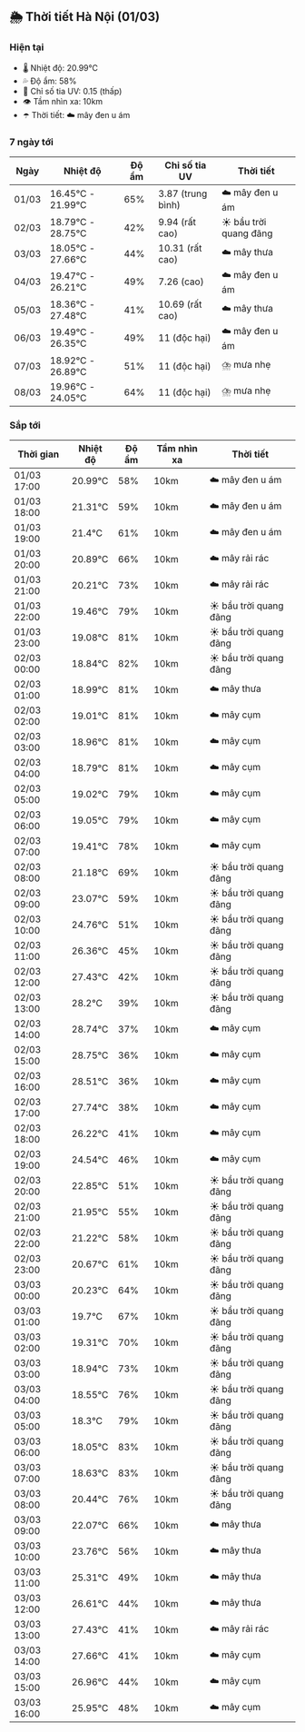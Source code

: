 ## 🌦️ Thời tiết Hà Nội (01/03)

### Hiện tại

- 🌡️ Nhiệt độ: 20.99℃
- 💦 Độ ẩm: 58%
- 🌟 Chỉ số tia UV: 0.15 (thấp)
- 👁️ Tầm nhìn xa: 10km
- ☂️ Thời tiết: ☁️ mây đen u ám

### 7 ngày tới

| Ngày | Nhiệt độ | Độ ẩm | Chỉ số tia UV | Thời tiết |
| --- | --- | --- | --- | --- |
| 01/03 | 16.45℃ - 21.99℃ | 65% | 3.87 (trung bình) | ☁️ mây đen u ám |
| 02/03 | 18.79℃ - 28.75℃ | 42% | 9.94 (rất cao) | ☀️ bầu trời quang đãng |
| 03/03 | 18.05℃ - 27.66℃ | 44% | 10.31 (rất cao) | ☁️ mây thưa |
| 04/03 | 19.47℃ - 26.21℃ | 49% | 7.26 (cao) | ☁️ mây đen u ám |
| 05/03 | 18.36℃ - 27.48℃ | 41% | 10.69 (rất cao) | ☁️ mây thưa |
| 06/03 | 19.49℃ - 26.35℃ | 49% | 11 (độc hại) | ☁️ mây đen u ám |
| 07/03 | 18.92℃ - 26.89℃ | 51% | 11 (độc hại) | ⛈️ mưa nhẹ |
| 08/03 | 19.96℃ - 24.05℃ | 64% | 11 (độc hại) | ⛈️ mưa nhẹ |

### Sắp tới

| Thời gian | Nhiệt độ | Độ ẩm | Tầm nhìn xa | Thời tiết |
| --- | --- | --- | --- | --- |
| 01/03 17:00 | 20.99℃ | 58% | 10km | ☁️ mây đen u ám |
| 01/03 18:00 | 21.31℃ | 59% | 10km | ☁️ mây đen u ám |
| 01/03 19:00 | 21.4℃ | 61% | 10km | ☁️ mây đen u ám |
| 01/03 20:00 | 20.89℃ | 66% | 10km | ☁️ mây rải rác |
| 01/03 21:00 | 20.21℃ | 73% | 10km | ☁️ mây rải rác |
| 01/03 22:00 | 19.46℃ | 79% | 10km | ☀️ bầu trời quang đãng |
| 01/03 23:00 | 19.08℃ | 81% | 10km | ☀️ bầu trời quang đãng |
| 02/03 00:00 | 18.84℃ | 82% | 10km | ☀️ bầu trời quang đãng |
| 02/03 01:00 | 18.99℃ | 81% | 10km | ☁️ mây thưa |
| 02/03 02:00 | 19.01℃ | 81% | 10km | ☁️ mây cụm |
| 02/03 03:00 | 18.96℃ | 81% | 10km | ☁️ mây cụm |
| 02/03 04:00 | 18.79℃ | 81% | 10km | ☁️ mây cụm |
| 02/03 05:00 | 19.02℃ | 79% | 10km | ☁️ mây cụm |
| 02/03 06:00 | 19.05℃ | 79% | 10km | ☁️ mây cụm |
| 02/03 07:00 | 19.41℃ | 78% | 10km | ☁️ mây cụm |
| 02/03 08:00 | 21.18℃ | 69% | 10km | ☀️ bầu trời quang đãng |
| 02/03 09:00 | 23.07℃ | 59% | 10km | ☀️ bầu trời quang đãng |
| 02/03 10:00 | 24.76℃ | 51% | 10km | ☀️ bầu trời quang đãng |
| 02/03 11:00 | 26.36℃ | 45% | 10km | ☀️ bầu trời quang đãng |
| 02/03 12:00 | 27.43℃ | 42% | 10km | ☀️ bầu trời quang đãng |
| 02/03 13:00 | 28.2℃ | 39% | 10km | ☀️ bầu trời quang đãng |
| 02/03 14:00 | 28.74℃ | 37% | 10km | ☁️ mây cụm |
| 02/03 15:00 | 28.75℃ | 36% | 10km | ☁️ mây cụm |
| 02/03 16:00 | 28.51℃ | 36% | 10km | ☁️ mây cụm |
| 02/03 17:00 | 27.74℃ | 38% | 10km | ☁️ mây cụm |
| 02/03 18:00 | 26.22℃ | 41% | 10km | ☁️ mây cụm |
| 02/03 19:00 | 24.54℃ | 46% | 10km | ☁️ mây cụm |
| 02/03 20:00 | 22.85℃ | 51% | 10km | ☀️ bầu trời quang đãng |
| 02/03 21:00 | 21.95℃ | 55% | 10km | ☀️ bầu trời quang đãng |
| 02/03 22:00 | 21.22℃ | 58% | 10km | ☀️ bầu trời quang đãng |
| 02/03 23:00 | 20.67℃ | 61% | 10km | ☀️ bầu trời quang đãng |
| 03/03 00:00 | 20.23℃ | 64% | 10km | ☀️ bầu trời quang đãng |
| 03/03 01:00 | 19.7℃ | 67% | 10km | ☀️ bầu trời quang đãng |
| 03/03 02:00 | 19.31℃ | 70% | 10km | ☀️ bầu trời quang đãng |
| 03/03 03:00 | 18.94℃ | 73% | 10km | ☀️ bầu trời quang đãng |
| 03/03 04:00 | 18.55℃ | 76% | 10km | ☀️ bầu trời quang đãng |
| 03/03 05:00 | 18.3℃ | 79% | 10km | ☀️ bầu trời quang đãng |
| 03/03 06:00 | 18.05℃ | 83% | 10km | ☀️ bầu trời quang đãng |
| 03/03 07:00 | 18.63℃ | 83% | 10km | ☀️ bầu trời quang đãng |
| 03/03 08:00 | 20.44℃ | 76% | 10km | ☀️ bầu trời quang đãng |
| 03/03 09:00 | 22.07℃ | 66% | 10km | ☁️ mây thưa |
| 03/03 10:00 | 23.76℃ | 56% | 10km | ☁️ mây thưa |
| 03/03 11:00 | 25.31℃ | 49% | 10km | ☁️ mây thưa |
| 03/03 12:00 | 26.61℃ | 44% | 10km | ☁️ mây thưa |
| 03/03 13:00 | 27.43℃ | 41% | 10km | ☁️ mây rải rác |
| 03/03 14:00 | 27.66℃ | 41% | 10km | ☁️ mây cụm |
| 03/03 15:00 | 26.96℃ | 44% | 10km | ☁️ mây cụm |
| 03/03 16:00 | 25.95℃ | 48% | 10km | ☁️ mây cụm |
